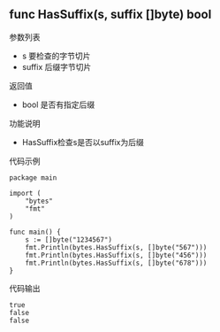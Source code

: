 ## func HasSuffix(s, suffix []byte) bool

参数列表

- s 要检查的字节切片
- suffix 后缀字节切片

返回值

- bool 是否有指定后缀

功能说明

- HasSuffix检查s是否以suffix为后缀

代码示例

	package main

	import (
		"bytes"
		"fmt"
	)

	func main() {
		s := []byte("1234567")
		fmt.Println(bytes.HasSuffix(s, []byte("567")))
		fmt.Println(bytes.HasSuffix(s, []byte("456")))
		fmt.Println(bytes.HasSuffix(s, []byte("678")))
	}

代码输出

	true
	false
	false
